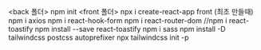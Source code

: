 <back 폴더>
npm init
<front 폴더>
npx i create-react-app front (최초 만들때)
npm i axios
npm i react-hook-form
npm i react-router-dom
//npm i react-toastify
npm install --save react-toastify
npm i sass
npm install -D tailwindcss postcss autoprefixer
npx tailwindcss init -p
